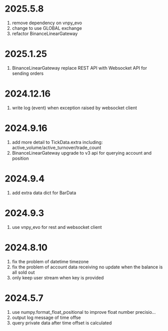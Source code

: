 # 2025.5.8

1. remove dependency on vnpy_evo
2. change to use GLOBAL exchange
3. refactor BinanceLinearGateway

# 2025.1.25

1. BinanceLinearGateway replace REST API with Websocket API for sending orders

# 2024.12.16

1. write log (event) when exception raised by websocket client

# 2024.9.16

1. add more detail to TickData.extra including: active_volume/active_turnover/trade_count
2. BinanceLinearGateway upgrade to v3 api for querying account and position

# 2024.9.4

1. add extra data dict for BarData

# 2024.9.3

1. use vnpy_evo for rest and websocket client

# 2024.8.10

1. fix the problem of datetime timezone
2. fix the problem of account data receiving no update when the balance is all sold out
3. only keep user stream when key is provided

# 2024.5.7

1. use numpy.format_float_positional to improve float number precisio…
2. output log message of time offse
3. query private data after time offset is calculated

